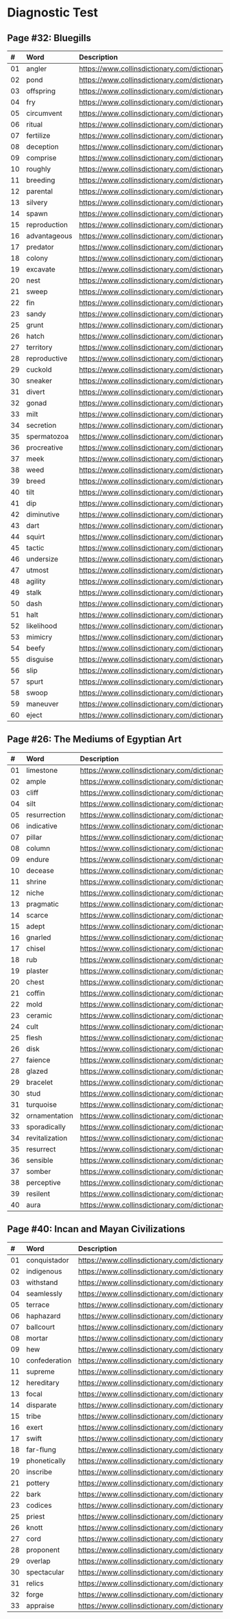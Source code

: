 # Diagnostic Test

## Page #32: Bluegills
|#|Word|Description|
|:---|:---|:---|
|01|angler|https://www.collinsdictionary.com/dictionary/english/angler|
|02|pond|https://www.collinsdictionary.com/dictionary/english/pond|
|03|offspring|https://www.collinsdictionary.com/dictionary/english/offspring|
|04|fry|https://www.collinsdictionary.com/dictionary/english/fry|
|05|circumvent|https://www.collinsdictionary.com/dictionary/english/circumvent|
|06|ritual|https://www.collinsdictionary.com/dictionary/english/ritual|
|07|fertilize|https://www.collinsdictionary.com/dictionary/english/fertilize|
|08|deception|https://www.collinsdictionary.com/dictionary/english/deception|
|09|comprise|https://www.collinsdictionary.com/dictionary/english/comprise|
|10|roughly|https://www.collinsdictionary.com/dictionary/english/roughly|
|11|breeding|https://www.collinsdictionary.com/dictionary/english/breeding|
|12|parental|https://www.collinsdictionary.com/dictionary/english/parental|
|13|silvery|https://www.collinsdictionary.com/dictionary/english/silvery|
|14|spawn|https://www.collinsdictionary.com/dictionary/english/spawn|
|15|reproduction|https://www.collinsdictionary.com/dictionary/english/reproduction|
|16|advantageous|https://www.collinsdictionary.com/dictionary/english/advantageous|
|17|predator|https://www.collinsdictionary.com/dictionary/english/predator|
|18|colony|https://www.collinsdictionary.com/dictionary/english/colony|
|19|excavate|https://www.collinsdictionary.com/dictionary/english/excavate|
|20|nest|https://www.collinsdictionary.com/dictionary/english/nest|
|21|sweep|https://www.collinsdictionary.com/dictionary/english/sweep|
|22|fin|https://www.collinsdictionary.com/dictionary/english/fin|
|23|sandy|https://www.collinsdictionary.com/dictionary/english/sandy|
|25|grunt|https://www.collinsdictionary.com/dictionary/english/grunt|
|26|hatch|https://www.collinsdictionary.com/dictionary/english/hatch|
|27|territory|https://www.collinsdictionary.com/dictionary/english/territory|
|28|reproductive|https://www.collinsdictionary.com/dictionary/english/reproductive|
|29|cuckold|https://www.collinsdictionary.com/dictionary/english/cuckold|
|30|sneaker|https://www.collinsdictionary.com/dictionary/english/sneaker|
|31|divert|https://www.collinsdictionary.com/dictionary/english/divert|
|32|gonad|https://www.collinsdictionary.com/dictionary/english/gonad|
|33|milt|https://www.collinsdictionary.com/dictionary/english/milt|
|34|secretion|https://www.collinsdictionary.com/dictionary/english/secretion|
|35|spermatozoa|https://www.collinsdictionary.com/dictionary/english/spermatozoa|
|36|procreative|https://www.collinsdictionary.com/dictionary/english/procreative|
|37|meek|https://www.collinsdictionary.com/dictionary/english/meek|
|38|weed|https://www.collinsdictionary.com/dictionary/english/weed|
|39|breed|https://www.collinsdictionary.com/dictionary/english/breed|
|40|tilt|https://www.collinsdictionary.com/dictionary/english/tilt|
|41|dip|https://www.collinsdictionary.com/dictionary/english/dip|
|42|diminutive|https://www.collinsdictionary.com/dictionary/english/diminutive|
|43|dart|https://www.collinsdictionary.com/dictionary/english/dart|
|44|squirt|https://www.collinsdictionary.com/dictionary/english/squirt|
|45|tactic|https://www.collinsdictionary.com/dictionary/english/tactic|
|46|undersize|https://www.collinsdictionary.com/dictionary/english/undersize|
|47|utmost|https://www.collinsdictionary.com/dictionary/english/utmost|
|48|agility|https://www.collinsdictionary.com/dictionary/english/agility|
|49|stalk|https://www.collinsdictionary.com/dictionary/english/stalk|
|50|dash|https://www.collinsdictionary.com/dictionary/english/dash|
|51|halt|https://www.collinsdictionary.com/dictionary/english/halt|
|52|likelihood|https://www.collinsdictionary.com/dictionary/english/likelihood|
|53|mimicry|https://www.collinsdictionary.com/dictionary/english/mimicry|
|54|beefy|https://www.collinsdictionary.com/dictionary/english/beefy|
|55|disguise|https://www.collinsdictionary.com/dictionary/english/disguise|
|56|slip|https://www.collinsdictionary.com/dictionary/english/slip|
|57|spurt|https://www.collinsdictionary.com/dictionary/english/spurt|
|58|swoop|https://www.collinsdictionary.com/dictionary/english/swoop|
|59|maneuver|https://www.collinsdictionary.com/dictionary/english/maneuver|
|60|eject|https://www.collinsdictionary.com/dictionary/english/eject|

## Page #26: The Mediums of Egyptian Art
|#|Word|Description|
|:---|:---|:---|
|01|limestone|https://www.collinsdictionary.com/dictionary/english/limestone|
|02|ample|https://www.collinsdictionary.com/dictionary/english/ample|
|03|cliff|https://www.collinsdictionary.com/dictionary/english/cliff|
|04|silt|https://www.collinsdictionary.com/dictionary/english/silt|
|05|resurrection|https://www.collinsdictionary.com/dictionary/english/resurrection|
|06|indicative|https://www.collinsdictionary.com/dictionary/english/indicative|
|07|pillar|https://www.collinsdictionary.com/dictionary/english/pillar|
|08|column|https://www.collinsdictionary.com/dictionary/english/column|
|09|endure|https://www.collinsdictionary.com/dictionary/english/endure|
|10|decease|https://www.collinsdictionary.com/dictionary/english/decease|
|11|shrine|https://www.collinsdictionary.com/dictionary/english/shrine|
|12|niche|https://www.collinsdictionary.com/dictionary/english/niche|
|13|pragmatic|https://www.collinsdictionary.com/dictionary/english/pragmatic|
|14|scarce|https://www.collinsdictionary.com/dictionary/english/scarce|
|15|adept|https://www.collinsdictionary.com/dictionary/english/adept|
|16|gnarled|https://www.collinsdictionary.com/dictionary/english/gnarled|
|17|chisel|https://www.collinsdictionary.com/dictionary/english/chisel|
|18|rub|https://www.collinsdictionary.com/dictionary/english/rub|
|19|plaster|https://www.collinsdictionary.com/dictionary/english/plaster|
|20|chest|https://www.collinsdictionary.com/dictionary/english/chest|
|21|coffin|https://www.collinsdictionary.com/dictionary/english/coffin|
|22|mold|https://www.collinsdictionary.com/dictionary/english/mold|
|23|ceramic|https://www.collinsdictionary.com/dictionary/english/ceramic|
|24|cult|https://www.collinsdictionary.com/dictionary/english/cult|
|25|flesh|https://www.collinsdictionary.com/dictionary/english/flesh|
|26|disk|https://www.collinsdictionary.com/dictionary/english/disk|
|27|faience|https://www.collinsdictionary.com/dictionary/english/faience|
|28|glazed|https://www.collinsdictionary.com/dictionary/english/glazed|
|29|bracelet|https://www.collinsdictionary.com/dictionary/english/bracelet|
|30|stud|https://www.collinsdictionary.com/dictionary/english/stud|
|31|turquoise|https://www.collinsdictionary.com/dictionary/english/turquoise|
|32|ornamentation|https://www.collinsdictionary.com/dictionary/english/ornamentation|
|33|sporadically|https://www.collinsdictionary.com/dictionary/english/sporadically|
|34|revitalization|https://www.collinsdictionary.com/dictionary/english/revitalization|
|35|resurrect|https://www.collinsdictionary.com/dictionary/english/resurrect|
|36|sensible|https://www.collinsdictionary.com/dictionary/english/sensible|
|37|somber|https://www.collinsdictionary.com/dictionary/english/somber|
|38|perceptive|https://www.collinsdictionary.com/dictionary/english/perceptive|
|39|resilent|https://www.collinsdictionary.com/dictionary/english/resilent|
|40|aura|https://www.collinsdictionary.com/dictionary/english/aura|

## Page #40: Incan and Mayan Civilizations
|#|Word|Description|
|:---|:---|:---|
|01|conquistador|https://www.collinsdictionary.com/dictionary/english/conquistador|
|02|indigenous|https://www.collinsdictionary.com/dictionary/english/indigenous|
|03|withstand|https://www.collinsdictionary.com/dictionary/english/withstand|
|04|seamlessly|https://www.collinsdictionary.com/dictionary/english/seamlessly|
|05|terrace|https://www.collinsdictionary.com/dictionary/english/terrace|
|06|haphazard|https://www.collinsdictionary.com/dictionary/english/haphazard|
|07|ballcourt|https://www.collinsdictionary.com/dictionary/english/ballcourt|
|08|mortar|https://www.collinsdictionary.com/dictionary/english/mortar|
|09|hew|https://www.collinsdictionary.com/dictionary/english/hew|
|10|confederation|https://www.collinsdictionary.com/dictionary/english/confederation|
|11|supreme|https://www.collinsdictionary.com/dictionary/english/supreme|
|12|hereditary|https://www.collinsdictionary.com/dictionary/english/hereditary|
|13|focal|https://www.collinsdictionary.com/dictionary/english/focal|
|14|disparate|https://www.collinsdictionary.com/dictionary/english/disparate|
|15|tribe|https://www.collinsdictionary.com/dictionary/english/tribe|
|16|exert|https://www.collinsdictionary.com/dictionary/english/exert|
|17|swift|https://www.collinsdictionary.com/dictionary/english/swift|
|18|far-flung|https://www.collinsdictionary.com/dictionary/english/far-flung|
|19|phonetically|https://www.collinsdictionary.com/dictionary/english/phonetically|
|20|inscribe|https://www.collinsdictionary.com/dictionary/english/inscribe|
|21|pottery|https://www.collinsdictionary.com/dictionary/english/pottery|
|22|bark|https://www.collinsdictionary.com/dictionary/english/bark|
|23|codices|https://www.collinsdictionary.com/dictionary/english/codices|
|25|priest|https://www.collinsdictionary.com/dictionary/english/priest|
|26|knott|https://www.collinsdictionary.com/dictionary/english/knott|
|27|cord|https://www.collinsdictionary.com/dictionary/english/cord|
|28|proponent|https://www.collinsdictionary.com/dictionary/english/proponent|
|29|overlap|https://www.collinsdictionary.com/dictionary/english/overlap|
|30|spectacular|https://www.collinsdictionary.com/dictionary/english/spectacular|
|31|relics|https://www.collinsdictionary.com/dictionary/english/relics|
|32|forge|https://www.collinsdictionary.com/dictionary/english/forge|
|33|appraise|https://www.collinsdictionary.com/dictionary/english/appraise|

